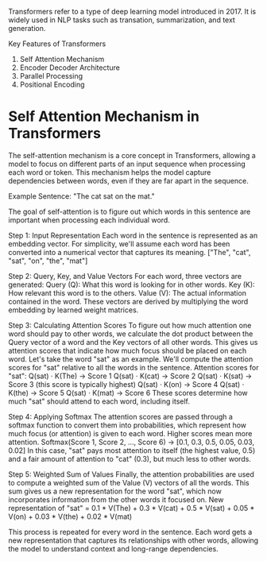 Transformers refer to a type of deep learning model introduced in 2017.
It is widely used in NLP tasks such as transation, summarization, and text generation.

Key Features of Transformers
1. Self Attention Mechanism
2. Encoder Decoder Architecture
3. Parallel Processing
4. Positional Encoding

<h1>Self Attention Mechanism in Transformers</h1>
The self-attention mechanism is a core concept in Transformers, allowing a model to focus on different parts of an input sequence when processing each word or token. This mechanism helps the model capture dependencies between words, even if they are far apart in the sequence.

Example Sentence:
"The cat sat on the mat."

The goal of self-attention is to figure out which words in this sentence are important when processing each individual word.

Step 1: Input Representation Each word in the sentence is represented as an embedding vector. For simplicity, we'll assume each word has been converted into a numerical vector that captures its meaning.
["The", "cat", "sat", "on", "the", "mat"]


Step 2: Query, Key, and Value Vectors For each word, three vectors are generated:
Query (Q): What this word is looking for in other words.
Key (K): How relevant this word is to the others.
Value (V): The actual information contained in the word.
These vectors are derived by multiplying the word embedding by learned weight matrices.

Step 3: Calculating Attention Scores To figure out how much attention one word should pay to other words, we calculate the dot product between the Query vector of a word and the Key vectors of all other words. This gives us attention scores that indicate how much focus should be placed on each word.
Let's take the word "sat" as an example. We'll compute the attention scores for "sat" relative to all the words in the sentence.
Attention scores for "sat":
Q(sat) · K(The) → Score 1
Q(sat) · K(cat) → Score 2
Q(sat) · K(sat) → Score 3 (this score is typically highest)
Q(sat) · K(on)  → Score 4
Q(sat) · K(the) → Score 5
Q(sat) · K(mat) → Score 6
These scores determine how much "sat" should attend to each word, including itself.


Step 4: Applying Softmax The attention scores are passed through a softmax function to convert them into probabilities, which represent how much focus (or attention) is given to each word. Higher scores mean more attention.
Softmax(Score 1, Score 2, ..., Score 6) → [0.1, 0.3, 0.5, 0.05, 0.03, 0.02]
In this case, "sat" pays most attention to itself (the highest value, 0.5) and a fair amount of attention to "cat" (0.3), but much less to other words.


Step 5: Weighted Sum of Values Finally, the attention probabilities are used to compute a weighted sum of the Value (V) vectors of all the words. This sum gives us a new representation for the word "sat", which now incorporates information from the other words it focused on.
New representation of "sat" = 0.1 * V(The) + 0.3 * V(cat) + 0.5 * V(sat) + 0.05 * V(on) + 0.03 * V(the) + 0.02 * V(mat)

This process is repeated for every word in the sentence. Each word gets a new representation that captures its relationships with other words, allowing the model to understand context and long-range dependencies.


